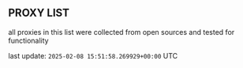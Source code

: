 ## PROXY LIST

all proxies in this list were collected from open sources and tested for functionality

last update: `2025-02-08 15:51:58.269929+00:00` UTC